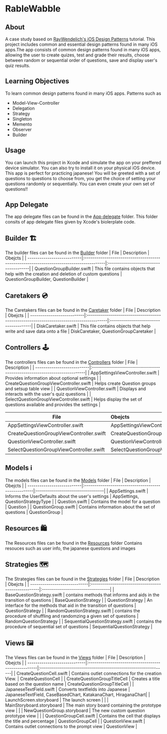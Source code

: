 # RableWabble

## About
A case study based on [RayWendelich's iOS Design Patterns](https://www.raywenderlich.com/books/design-patterns-by-tutorials/v3.0) tutorial. 
This project includes common and essential design patterns found in many iOS apps.The app consists of common design patterns found in many
iOS apps, allowing the user to create quizes, test and grade their results, choose between random or sequential order of questions, save and display
user's quiz results.

## Learning Objectives
To learn common design patterns found in many iOS apps. Patterns such as
* Model-View-Controller
* Delegation
* Strategy
* Singleton
* Memento
* Observer
* Builder

## Usage
You can launch this project in Xcode and simulate the app on your preffered device simulator. You can also try to install it on your physical iOS device.
This app is perfect for practicing japanese! You will be greeted with a set of questions to questions to choose from, you get the choice of setting your questions randomly or sequentially. You can even create your own set of questions!!



## App Delegate
The app delegate files can be found in the [App delegate](https://github.com/GeorgeSolorio/RableWabble/tree/master/RableWabble/AppDelegate) folder.
This folder consits of app delegate files given by Xcode's biolerplate code. 

## Builder 🏗
The builder files can be found in the [Builder](https://github.com/GeorgeSolorio/RableWabble/tree/master/RableWabble/Builders) folder
| File                       | Description                                                                             | Obejcts                               |
| ---------------------------|:----------------------------------------------------------------------------------------|:--------------------------------------|
| QuestionGroupBuilder.swift | This file contains objects that help with the creation and deletion of custom questions | QuestionGroupBuilder, QuestionBuilder |

## Caretakers 💿
The Caretakers files can be found in the [Caretaker](https://github.com/GeorgeSolorio/RableWabble/tree/master/RableWabble/Caretakers) folder
| File                       | Description                                                                             | Obejcts                               |
| ---------------------------|:----------------------------------------------------------------------------------------|:--------------------------------------|
| DiskCaretaker.swift        | This file contains objects that help write and save data onto a file                    | DiskCaretaker, QuestionGroupCaretaker |

## Controllers 🕹
The controllers files can be found in the [Controllers](https://github.com/GeorgeSolorio/RableWabble/tree/master/RableWabble/Controllers) folder
| File                       | Description                                                               |
| ---------------------------|:--------------------------------------------------------------------------|
| AppSettingsViewController.swift | Provides information about optional settings |
| CreateQuestionGroupViewController.swift | Helps create Question groups and setsup table view | 
| QuestionViewController.swift | Displays and interacts with the user's quiz questions | 
| SelectQuestionGroupViewController.swift | Helps display the set of questions available and provides the settings |

| File                                    | Obejcts                           | Protocol                                  |
| ----------------------------------------|:----------------------------------|:------------------------------------------|
| AppSettingsViewController.swift         | AppSettingsViewController         | None                                      |
| CreateQuestionGroupViewController.swift | CreateQuestionGroupViewController | CreateQuestionGroupViewControllerDelegate |
| QuestionViewController.swift            | QuestionViewController            | QuestionViewControllerDelegate            |
| SelectQuestionGroupViewController.swift |  SelectQuestionGroupViewController| None                                      |

## Models ℹ️
The models files can be found in the [Models](https://github.com/GeorgeSolorio/RableWabble/tree/master/RableWabble/Models) folder
| File                       | Description                                         | Obejcts                           |
| ---------------------------|:----------------------------------------------------|:----------------------------------|
| AppSettings.swift          |  Informs the UserDefaults about the user's settings | AppSettings, QuestionStrategyType |
| Question.swift             |  Contains the model for a question                  | Question                          |
| QuestionGroup.swift        |  Contains information about the set of questions    | QuestionGroup                     |

## Resources 🛍
The Resources files can be found in the [Resources](https://github.com/GeorgeSolorio/RableWabble/tree/master/RableWabble/Resources) folder
Contains resouces such as user info, the japanese questions and images

## Strategies 🗺
The Strategies files can be found in the [Strategies](https://github.com/GeorgeSolorio/RableWabble/tree/master/RableWabble/Strategies) folder
| File                         | Description                                         | Obejcts                           |
| -----------------------------|:----------------------------------------------------|:----------------------------------|
| BaseQuestionStrategy.swift   |  contains methods that informs and aids in the transition of questions     | BaseQuestionStrategy |
| QuestionStrategy             |  An interface for the methods that aid in the transition of questions  | QuestionStrategy |
| RandomQuestionStrategy.swift |  contains the procedure of shuffling and randomzing a given set of questions   | RandomQuestionStrategy |
| SequentialQuestionStrategy.swift | contains the procedure of sequential set of questions | SequentialQuestionStrategy |

## Views 🖼
The Views files can be found in the [Views](https://github.com/GeorgeSolorio/RableWabble/tree/master/RableWabble/Views) folder
| File                         | Description                                         | Obejcts                                                        |
| -----------------------------|:----------------------------------------------------|:---------------------------------------------------------------|
| CreateQuestionCell.swift     | Contains outlet connections for the creation View.  | CreateQuestionCell                                             |
| CreateQuestionGroupTitleCell | Creates a title based on the question name          | CreateQuestionGroupTitleCell                                   |
| JapaneseTextField.swift      | Converts textfields into Japanese                   | JapaneseTextField, CaseBasedChart, KatakanaChart, HiraganaChart|
| LaunchScreen.storyboard      | The launch screen                                   |                                                                |
| MainStoryboard.storyboard    | The main story board containing the prototype view  |                                                                |
| NewQuestionGroup.storyboard  | The new custom question prototype view              |                                                                |
| QuestionGroupCell.swift      | Contains the cell that displays the title and percentage | QuestionGroupCell                                         |
| QuestionView.swift           | Contains outlet connections to the prompt view      | QuestionView                                                   |
 
